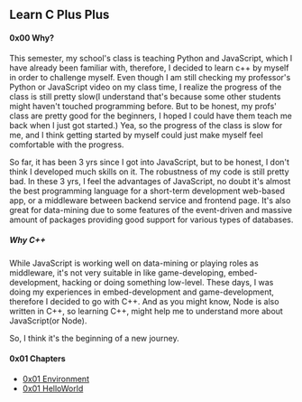 ## Learn C Plus Plus

#### 0x00 Why?

This semester, my school's class is teaching Python and JavaScript, 
which I have already been familiar with, therefore, I decided to learn 
c++ by myself in order to challenge myself. Even though I am still checking 
my professor's Python or JavaScript video on my class time, I realize the 
progress of the class is still pretty slow(I understand that's because some 
other students might haven't touched programming before. But to be honest, 
my profs' class are pretty good for the beginners, I hoped I could have 
them teach me back when I just got started.) Yea, so the progress of the 
class is slow for me, and I think getting started by myself could just 
make myself feel comfortable with the progress.

So far, it has been 3 yrs since I got into JavaScript, but to be honest,
I don't think I developed much skills on it. The robustness of my code is
still pretty bad. In these 3 yrs, I feel the advantages of JavaScript, no
doubt it's almost the best programming language for a short-term development
web-based app, or a middleware between backend service and frontend page. It's
also great for data-mining due to some features of the event-driven and massive 
amount of packages providing good support for various types of databases.

##### Why C++

While JavaScript is working well on data-mining or playing roles as middleware, 
it's not very suitable in like game-developing, embed-development, hacking or 
doing something low-level.
These days, I was doing my experiences in embed-development and game-development, 
therefore I decided to go with C++. And as you might know, Node is also written in
C++, so learning C++, might help me to understand more about JavaScript(or Node).

So, I think it's the beginning of a new journey.

#### 0x01 Chapters

- [0x01 Environment](./0x00_Environment)
- [0x01 HelloWorld](./0x01_HelloWorld)